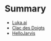 # Summary

* [Luka.ai](luka_ai.md)
* [Clac des Doigts](clac_des_doigts.md)
* [HelloJarvis](hellojarvis.md)
